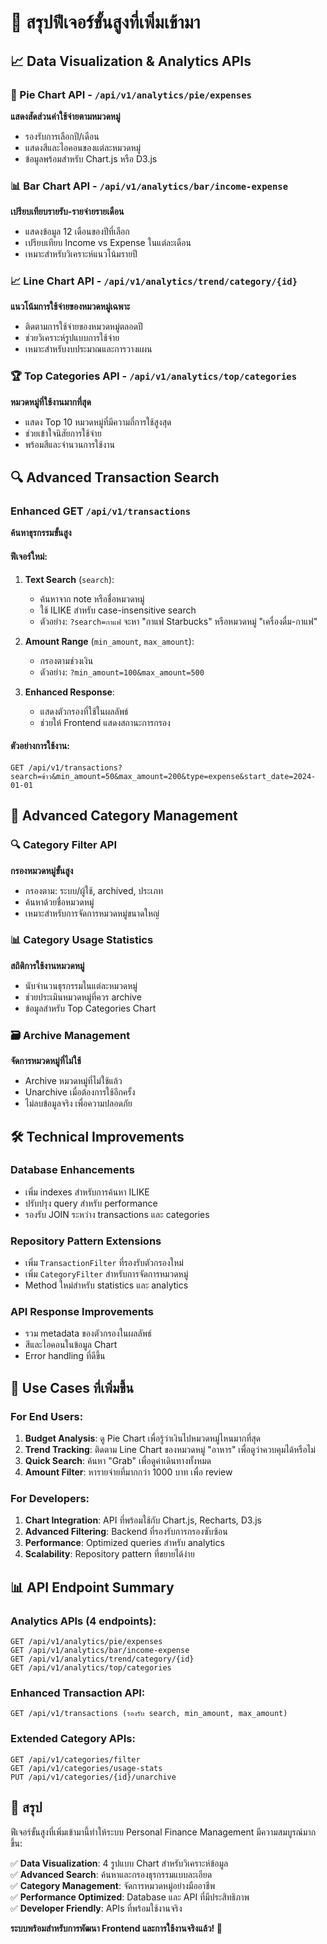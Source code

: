 # 🚀 สรุปฟีเจอร์ขั้นสูงที่เพิ่มเข้ามา

## 📈 Data Visualization & Analytics APIs

### 🥧 Pie Chart API - `/api/v1/analytics/pie/expenses`
**แสดงสัดส่วนค่าใช้จ่ายตามหมวดหมู่**
- รองรับการเลือกปี/เดือน
- แสดงสีและไอคอนของแต่ละหมวดหมู่
- ข้อมูลพร้อมสำหรับ Chart.js หรือ D3.js

### 📊 Bar Chart API - `/api/v1/analytics/bar/income-expense`
**เปรียบเทียบรายรับ-รายจ่ายรายเดือน**
- แสดงข้อมูล 12 เดือนของปีที่เลือก
- เปรียบเทียบ Income vs Expense ในแต่ละเดือน
- เหมาะสำหรับวิเคราะห์แนวโน้มรายปี

### 📈 Line Chart API - `/api/v1/analytics/trend/category/{id}`
**แนวโน้มการใช้จ่ายของหมวดหมู่เฉพาะ**
- ติดตามการใช้จ่ายของหมวดหมู่ตลอดปี
- ช่วยวิเคราะห์รูปแบบการใช้จ่าย
- เหมาะสำหรับงบประมาณและการวางแผน

### 🏆 Top Categories API - `/api/v1/analytics/top/categories`
**หมวดหมู่ที่ใช้งานมากที่สุด**
- แสดง Top 10 หมวดหมู่ที่มีความถี่การใช้สูงสุด
- ช่วยเข้าใจนิสัยการใช้จ่าย
- พร้อมสีและจำนวนการใช้งาน

## 🔍 Advanced Transaction Search

### Enhanced GET `/api/v1/transactions`
**ค้นหาธุรกรรมขั้นสูง**

#### ฟีเจอร์ใหม่:
1. **Text Search** (`search`): 
   - ค้นหาจาก note หรือชื่อหมวดหมู่
   - ใช้ ILIKE สำหรับ case-insensitive search
   - ตัวอย่าง: `?search=กาแฟ` จะหา "กาแฟ Starbucks" หรือหมวดหมู่ "เครื่องดื่ม-กาแฟ"

2. **Amount Range** (`min_amount`, `max_amount`):
   - กรองตามช่วงเงิน
   - ตัวอย่าง: `?min_amount=100&max_amount=500`

3. **Enhanced Response**:
   - แสดงตัวกรองที่ใช้ในผลลัพธ์
   - ช่วยให้ Frontend แสดงสถานะการกรอง

#### ตัวอย่างการใช้งาน:
```
GET /api/v1/transactions?search=ข้าว&min_amount=50&max_amount=200&type=expense&start_date=2024-01-01
```

## 📂 Advanced Category Management

### 🔍 Category Filter API
**กรองหมวดหมู่ขั้นสูง**
- กรองตาม: ระบบ/ผู้ใช้, archived, ประเภท
- ค้นหาด้วยชื่อหมวดหมู่
- เหมาะสำหรับการจัดการหมวดหมู่ขนาดใหญ่

### 📊 Category Usage Statistics
**สถิติการใช้งานหมวดหมู่**
- นับจำนวนธุรกรรมในแต่ละหมวดหมู่
- ช่วยประเมินหมวดหมู่ที่ควร archive
- ข้อมูลสำหรับ Top Categories Chart

### 🗃️ Archive Management  
**จัดการหมวดหมู่ที่ไม่ใช้**
- Archive หมวดหมู่ที่ไม่ใช้แล้ว
- Unarchive เมื่อต้องการใช้อีกครั้ง
- ไม่ลบข้อมูลจริง เพื่อความปลอดภัย

## 🛠️ Technical Improvements

### Database Enhancements
- เพิ่ม indexes สำหรับการค้นหา ILIKE
- ปรับปรุง query สำหรับ performance
- รองรับ JOIN ระหว่าง transactions และ categories

### Repository Pattern Extensions
- เพิ่ม `TransactionFilter` ที่รองรับตัวกรองใหม่
- เพิ่ม `CategoryFilter` สำหรับการจัดการหมวดหมู่
- Method ใหม่สำหรับ statistics และ analytics

### API Response Improvements
- รวม metadata ของตัวกรองในผลลัพธ์
- สีและไอคอนในข้อมูล Chart
- Error handling ที่ดีขึ้น

## 🎯 Use Cases ที่เพิ่มขึ้น

### For End Users:
1. **Budget Analysis**: ดู Pie Chart เพื่อรู้ว่าเงินไปหมวดหมู่ไหนมากที่สุด
2. **Trend Tracking**: ติดตาม Line Chart ของหมวดหมู่ "อาหาร" เพื่อดูว่าควบคุมได้หรือไม่
3. **Quick Search**: ค้นหา "Grab" เพื่อดูค่าเดินทางทั้งหมด
4. **Amount Filter**: หารายจ่ายที่มากกว่า 1000 บาท เพื่อ review

### For Developers:
1. **Chart Integration**: API ที่พร้อมใช้กับ Chart.js, Recharts, D3.js
2. **Advanced Filtering**: Backend ที่รองรับการกรองซับซ้อน
3. **Performance**: Optimized queries สำหรับ analytics
4. **Scalability**: Repository pattern ที่ขยายได้ง่าย

## 📊 API Endpoint Summary

### Analytics APIs (4 endpoints):
```
GET /api/v1/analytics/pie/expenses
GET /api/v1/analytics/bar/income-expense  
GET /api/v1/analytics/trend/category/{id}
GET /api/v1/analytics/top/categories
```

### Enhanced Transaction API:
```
GET /api/v1/transactions (รองรับ search, min_amount, max_amount)
```

### Extended Category APIs:
```
GET /api/v1/categories/filter
GET /api/v1/categories/usage-stats
PUT /api/v1/categories/{id}/unarchive
```

## 🎉 สรุป

ฟีเจอร์ขั้นสูงที่เพิ่มเข้ามานี้ทำให้ระบบ Personal Finance Management มีความสมบูรณ์มากขึ้น:

✅ **Data Visualization**: 4 รูปแบบ Chart สำหรับวิเคราะห์ข้อมูล  
✅ **Advanced Search**: ค้นหาและกรองธุรกรรมแบบละเอียด  
✅ **Category Management**: จัดการหมวดหมู่อย่างมืออาชีพ  
✅ **Performance Optimized**: Database และ API ที่มีประสิทธิภาพ  
✅ **Developer Friendly**: APIs ที่พร้อมใช้งานจริง  

**ระบบพร้อมสำหรับการพัฒนา Frontend และการใช้งานจริงแล้ว! 🚀**

